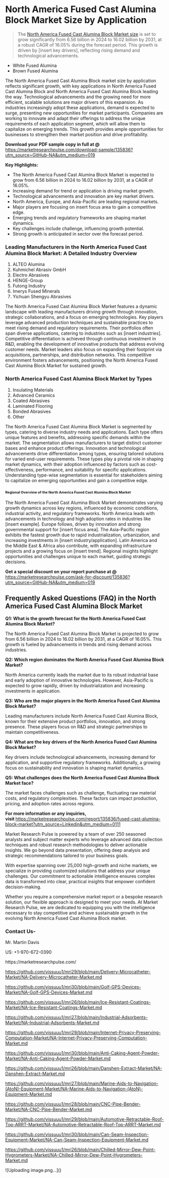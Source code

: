 <h1>North America Fused Cast Alumina Block Market&nbsp;Size by Application</h1><blockquote><p>The <a href="https://marketresearchpulse.com/download-sample/135836?utm_source=GitHub-NA&amp;utm_medium=019">North America Fused Cast Alumina Block Market size</a> is set to grow significantly from 6.56 billion in 2024 to 16.02 billion by 2031, at a robust CAGR of 16.05% during the forecast period. This growth is driven by [insert key drivers], reflecting rising demand and technological advancements.</p></blockquote><ul><li>White Fused Alumina<li> Brown Fused Alumina</li></ul><p>The North America Fused Cast Alumina Block market size by application reflects significant growth, with key applications in North America Fused Cast Alumina Block and North America Fused Cast Alumina Block leading the way. Technological advancements and the growing need for more efficient, scalable solutions are major drivers of this expansion. As industries increasingly adopt these applications, demand is expected to surge, presenting new opportunities for market participants. Companies are working to innovate and adapt their offerings to address the unique requirements of each application segment, which will allow them to capitalize on emerging trends. This growth provides ample opportunities for businesses to strengthen their market position and drive profitability.</p><p><strong>Download your PDF sample copy in full at @ </strong><a href="https://marketresearchpulse.com/download-sample/135836?utm_source=GitHub-NA&amp;utm_medium=019">https://marketresearchpulse.com/download-sample/135836?utm_source=GitHub-NA&amp;utm_medium=019</a></p><p><strong>Key Highlights: </strong></p><ul><li>The North America Fused Cast Alumina Block Market is expected to grow from 6.56 billion in 2024 to 16.02 billion by 2031, at a CAGR of 16.05%.</li><li>Increasing demand for trend or application is driving market growth.</li><li>Technological advancements and innovation are key market drivers.</li><li>North America, Europe, and Asia-Pacific are leading regional markets.</li><li>Major players are focusing on insert focus area to gain a competitive edge.</li><li>Emerging trends and regulatory frameworks are shaping market dynamics.</li><li>Key challenges include challenge, influencing growth potential.</li><li>Strong growth is anticipated in sector over the forecast period.</li></ul><h3>Leading Manufacturers in the North America Fused Cast Alumina Block Market: A Detailed Industry Overview</h3><ol><li>ALTEO Alumina</li><li>Kuhmichel Abrasiv GmbH</li><li>Electro Abrasives</li><li>HENGE-Group</li><li>Futong Industry</li><li>Imerys Fused Minerals</li><li>Yichuan Shengyu Abrasives</li></ol><div class="flex max-w-full flex-col flex-grow"><div class="min-h-8 text-message flex w-full flex-col items-end gap-2 whitespace-normal break-words [.text-message+&amp;]:mt-5" dir="auto" data-message-author-role="assistant" data-message-id="fd8432e4-4910-450d-b182-61b7bfb0a01f" data-message-model-slug="gpt-4o"><div class="flex w-full flex-col gap-1 empty:hidden first:pt-[3px]"><div class="markdown prose w-full break-words dark:prose-invert light"><p>The North America Fused Cast Alumina Block Market features a dynamic landscape with leading manufacturers driving growth through innovation, strategic collaborations, and a focus on emerging technologies. Key players leverage advanced production techniques and sustainable practices to meet rising demand and regulatory requirements. Their portfolios often span diverse applications, catering to industries such as [insert industries]. Competitive differentiation is achieved through continuous investment in R&amp;D, enabling the development of innovative products that address evolving customer needs. Market leaders also focus on expanding their footprint via acquisitions, partnerships, and distribution networks. This competitive environment fosters advancements, positioning the North America Fused Cast Alumina Block Market for sustained growth.</p></div></div></div></div><h3>North America Fused Cast Alumina Block Market by Types</h3><ol><li>Insulating Materials<li> Advanced Ceramics<li> Coated Abrasives<li> Laminated Flooring<li> Bonded Abrasives<li> Other</li></ol><div class="flex max-w-full flex-col flex-grow"><div class="min-h-8 text-message flex w-full flex-col items-end gap-2 whitespace-normal break-words [.text-message+&amp;]:mt-5" dir="auto" data-message-author-role="assistant" data-message-id="084470be-0bb7-4664-bddf-5156b4f41249" data-message-model-slug="gpt-4o-mini"><div class="flex w-full flex-col gap-1 empty:hidden first:pt-[3px]"><div class="markdown prose w-full break-words dark:prose-invert light"><p>The North America Fused Cast Alumina Block Market is segmented by types, catering to diverse industry needs and applications. Each type offers unique features and benefits, addressing specific demands within the market. The segmentation allows manufacturers to target distinct customer bases and enhance product offerings. Innovation and technological advancements drive differentiation among types, ensuring tailored solutions for varied end-user requirements. These types play a pivotal role in shaping market dynamics, with their adoption influenced by factors such as cost-effectiveness, performance, and suitability for specific applications. Understanding type-wise segmentation is essential for stakeholders aiming to capitalize on emerging opportunities and gain a competitive edge.</p></div></div></div></div><h3><span style="font-size: 11px;">Regional Overview of the North America Fused Cast Alumina Block Market</span></h3><div class="flex max-w-full flex-col flex-grow"><div class="min-h-8 text-message flex w-full flex-col items-end gap-2 whitespace-normal break-words [.text-message+&amp;]:mt-5" dir="auto" data-message-author-role="assistant" data-message-id="e9038762-ce64-4e30-91c9-9bd413514231" data-message-model-slug="gpt-4o-mini"><div class="flex w-full flex-col gap-1 empty:hidden first:pt-[3px]"><div class="markdown prose w-full break-words dark:prose-invert light"><p>The North America Fused Cast Alumina Block Market demonstrates varying growth dynamics across key regions, influenced by economic conditions, industrial activity, and regulatory frameworks. North America leads with advancements in technology and high adoption rates in industries like [insert example]. Europe follows, driven by innovation and strong governmental support for [insert focus area]. The Asia-Pacific region exhibits the fastest growth due to rapid industrialization, urbanization, and increasing investments in [insert industry/application]. Latin America and the Middle East &amp; Africa also contribute, with expanding infrastructure projects and a growing focus on [insert trend]. Regional insights highlight opportunities and challenges unique to each market, guiding strategic decisions.</p></div></div></div></div><p><strong>Get a special discount on your report purchase at @ </strong><a href="https://marketresearchpulse.com/ask-for-discount/135836?utm_source=GitHub-NA&amp;utm_medium=019">https://marketresearchpulse.com/ask-for-discount/135836?utm_source=GitHub-NA&amp;utm_medium=019</a></p><h2>Frequently Asked Questions (FAQ) in the North America Fused Cast Alumina Block Market</h2><p><strong>Q1: What is the growth forecast for the North America Fused Cast Alumina Block Market?</strong></p><p>The North America Fused Cast Alumina Block Market is projected to grow from 6.56 billion in 2024 to 16.02 billion by 2031, at a CAGR of 16.05%. This growth is fueled by advancements in trends and rising demand across industries.</p><p><strong>Q2: Which region dominates the North America Fused Cast Alumina Block Market?</strong></p><p>North America currently leads the market due to its robust industrial base and early adoption of innovative technologies. However, Asia-Pacific is expected to grow rapidly, driven by industrialization and increasing investments in application.</p><p><strong>Q3: Who are the major players in the North America Fused Cast Alumina Block Market?</strong></p><p>Leading manufacturers include North America Fused Cast Alumina Block, known for their extensive product portfolios, innovation, and strong presence. These players focus on R&amp;D and strategic partnerships to maintain competitiveness.</p><p><strong>Q4: What are the key drivers of the North America Fused Cast Alumina Block Market?</strong></p><p>Key drivers include technological advancements, increasing demand for application, and supportive regulatory frameworks. Additionally, a growing focus on sustainability and innovation is shaping market dynamics.</p><p><strong>Q5: What challenges does the North America Fused Cast Alumina Block Market face?</strong></p><p>The market faces challenges such as challenge, fluctuating raw material costs, and regulatory complexities. These factors can impact production, pricing, and adoption rates across regions.</p><p><strong>For more information or any inquiries, visit&nbsp;</strong><a href="https://marketresearchpulse.com/report/135836/fused-cast-alumina-block-market?utm_source=Linkedin&utm_medium=0111">https://marketresearchpulse.com/report/135836/fused-cast-alumina-block-market?utm_source=Linkedin&utm_medium=0111</a></p><p>Market Research Pulse is powered by a team of over 250 seasoned analysts and subject matter experts who leverage advanced data collection techniques and robust research methodologies to deliver actionable insights. We go beyond data presentation, offering deep analysis and strategic recommendations tailored to your business goals.</p><p>With expertise spanning over 25,000 high-growth and niche markets, we specialize in providing customized solutions that address your unique challenges. Our commitment to actionable intelligence ensures complex data is transformed into clear, practical insights that empower confident decision-making.</p><p>Whether you require a comprehensive market report or a bespoke research solution, our flexible approach is designed to meet your needs. At Market Research Pulse, we are dedicated to equipping you with the intelligence necessary to stay competitive and achieve sustainable growth in the evolving North America Fused Cast Alumina Block market.</p><h3><strong>Contact Us-</strong></h3><p>Mr. Martin Davis</p><p>US: +1-970-672-0390</p><p>https://marketresearchpulse.com/</p><p><a href="https://github.com/vissuuu1/mri29/blob/main/Delivery-Microcatheter-Market/NA-Delivery-Microcatheter-Market.md">https://github.com/vissuuu1/mri29/blob/main/Delivery-Microcatheter-Market/NA-Delivery-Microcatheter-Market.md</a></p><p><a href="https://github.com/vissuuu1/mri30/blob/main/Golf-GPS-Devices-Market/NA-Golf-GPS-Devices-Market.md">https://github.com/vissuuu1/mri30/blob/main/Golf-GPS-Devices-Market/NA-Golf-GPS-Devices-Market.md</a></p><p><a href="https://github.com/vissuuu1/mri26/blob/main/Ice-Resistant-Coatings-Market/NA-Ice-Resistant-Coatings-Market.md">https://github.com/vissuuu1/mri26/blob/main/Ice-Resistant-Coatings-Market/NA-Ice-Resistant-Coatings-Market.md</a></p><p><a href="https://github.com/vissuuu1/mri27/blob/main/Industrial-Adsorbents-Market/NA-Industrial-Adsorbents-Market.md">https://github.com/vissuuu1/mri27/blob/main/Industrial-Adsorbents-Market/NA-Industrial-Adsorbents-Market.md</a></p><p><a href="https://github.com/vissuuu1/mri29/blob/main/Internet-Privacy-Preserving-Computation-Market/NA-Internet-Privacy-Preserving-Computation-Market.md">https://github.com/vissuuu1/mri29/blob/main/Internet-Privacy-Preserving-Computation-Market/NA-Internet-Privacy-Preserving-Computation-Market.md</a></p><p><a href="https://github.com/vissuuu1/mri30/blob/main/Anti-Caking-Agent-Powder-Market/NA-Anti-Caking-Agent-Powder-Market.md">https://github.com/vissuuu1/mri30/blob/main/Anti-Caking-Agent-Powder-Market/NA-Anti-Caking-Agent-Powder-Market.md</a></p><p><a href="https://github.com/vissuuu1/mri26/blob/main/Danshen-Extract-Market/NA-Danshen-Extract-Market.md">https://github.com/vissuuu1/mri26/blob/main/Danshen-Extract-Market/NA-Danshen-Extract-Market.md</a></p><p><a href="https://github.com/vissuuu1/mri27/blob/main/Marine-Aids-to-Navigation-(AtoN)-Equipment-Market/NA-Marine-Aids-to-Navigation-(AtoN)-Equipment-Market.md">https://github.com/vissuuu1/mri27/blob/main/Marine-Aids-to-Navigation-(AtoN)-Equipment-Market/NA-Marine-Aids-to-Navigation-(AtoN)-Equipment-Market.md</a></p><p><a href="https://github.com/vissuuu1/mri28/blob/main/CNC-Pipe-Bender-Market/NA-CNC-Pipe-Bender-Market.md">https://github.com/vissuuu1/mri28/blob/main/CNC-Pipe-Bender-Market/NA-CNC-Pipe-Bender-Market.md</a></p><p><a href="https://github.com/vissuuu1/mri29/blob/main/Automotive-Retractable-Roof-Top-ARRT-Market/NA-Automotive-Retractable-Roof-Top-ARRT-Market.md">https://github.com/vissuuu1/mri29/blob/main/Automotive-Retractable-Roof-Top-ARRT-Market/NA-Automotive-Retractable-Roof-Top-ARRT-Market.md</a></p><p><a href="https://github.com/vissuuu1/mri30/blob/main/Can-Seam-Inspection-Equipment-Market/NA-Can-Seam-Inspection-Equipment-Market.md">https://github.com/vissuuu1/mri30/blob/main/Can-Seam-Inspection-Equipment-Market/NA-Can-Seam-Inspection-Equipment-Market.md</a></p><p><a href="https://github.com/vissuuu1/mri26/blob/main/Chilled-Mirror-Dew-Point-Hygrometers-Market/NA-Chilled-Mirror-Dew-Point-Hygrometers-Market.md">https://github.com/vissuuu1/mri26/blob/main/Chilled-Mirror-Dew-Point-Hygrometers-Market/NA-Chilled-Mirror-Dew-Point-Hygrometers-Market.md</a></p>
![Uploading image.png…]()
